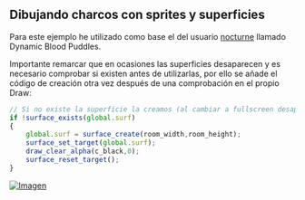 ## Dibujando charcos con sprites y superficies

Para este ejemplo he utilizado como base el del usuario [nocturne](http://nocturnegames.webs.com/surfaceeffects.htm) llamado Dynamic Blood Puddles.

Importante remarcar que en ocasiones las superficies desaparecen y es necesario comprobar si existen antes de utilizarlas, por ello se añade el código de creación otra vez después de una comprobación en el propio Draw:

```javascript
// Si no existe la superficie la creamos (al cambiar a fullscreen desaparece)
if !surface_exists(global.surf)
{
    global.surf = surface_create(room_width,room_height);
    surface_set_target(global.surf);
    draw_clear_alpha(c_black,0);
    surface_reset_target();
}
```

[![Imagen](https://github.com/hcosta/referencia-gml/raw/master/aprendizaje/avanzados/16_efecto_charco_con_sprites.gmx/captura.png)](https://github.com/hcosta/referencia-gml/raw/master/aprendizaje/avanzados/16_efecto_charco_con_sprites.gmx/captura.png)
